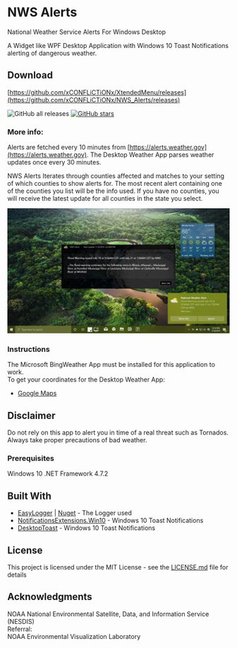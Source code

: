 # NWS Alerts  

National Weather Service Alerts For Windows Desktop

A Widget like WPF Desktop Application with Windows 10 Toast Notifications alerting of dangerous weather.

## Download

[https://github.com/xCONFLiCTiONx/XtendedMenu/releases](https://github.com/xCONFLiCTiONx/NWS_Alerts/releases)  

![GitHub all releases](https://img.shields.io/github/downloads/xCONFLiCTiONx/NWS_Alerts/total)  [![GitHub stars](https://img.shields.io/github/stars/xCONFLiCTiONx/XtendedMenu)](https://github.com/xCONFLiCTiONx/NWS_Alerts/stargazers)

### More info:

Alerts are fetched every 10 minutes from [https://alerts.weather.gov](https://alerts.weather.gov).
The Desktop Weather App parses weather updates once every 30 minutes.
  
NWS Alerts Iterates through counties affected and matches to your setting of which counties to show alerts for. The most recent alert containing one of the counties you list will be the info used. If you have no counties, you will receive the latest update for all counties in the state you select.

![Screenshot1](https://github.com/xCONFLiCTiONx/NWS_Alerts/raw/main/Screenshot.jpg)  

### Instructions

The Microsoft BingWeather App must be installed for this application to work.  
To get your coordinates for the Desktop Weather App:  

* [Google Maps](https://support.google.com/maps/answer/18539?co=GENIE.Platform%3DDesktop&hl=en)

## Disclaimer

Do not rely on this app to alert you in time of a real threat such as Tornados. Always take proper precautions of bad weather.  

### Prerequisites

Windows 10
.NET Framework 4.7.2

## Built With

* [EasyLogger](https://github.com/xCONFLiCTiONx/Logger) | [Nuget](https://www.nuget.org/packages/xCONFLiCTiONx.Logger/) - The Logger used
* [NotificationsExtensions.Win10](https://www.nuget.org/packages/NotificationsExtensions.Win10/14332.0.2/) - Windows 10 Toast Notifications
* [DesktopToast](https://github.com/emoacht/DesktopToast) - Windows 10 Toast Notifications

## License

This project is licensed under the MIT License - see the [LICENSE.md](LICENSE.md) file for details

## Acknowledgments

NOAA National Environmental Satellite, Data, and Information Service (NESDIS)  
Referral:  
NOAA Environmental Visualization Laboratory 
